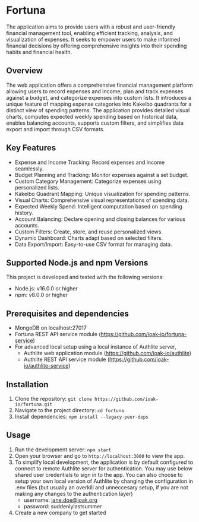 # Fortuna

The application aims to provide users with a robust and user-friendly financial management tool, enabling efficient tracking, analysis, and visualization of expenses. It seeks to empower users to make informed financial decisions by offering comprehensive insights into their spending habits and financial health.

## Overview

The web application offers a comprehensive financial management platform allowing users to record expenses and income, plan and track expenses against a budget, and categorize expenses into custom lists. It introduces a unique feature of mapping expense categories into Kakeibo quadrants for a distinct view of spending patterns. The application provides detailed visual charts, computes expected weekly spending based on historical data, enables balancing accounts, supports custom filters, and simplifies data export and import through CSV formats.

## Key Features
- Expense and Income Tracking: Record expenses and income seamlessly.
- Budget Planning and Tracking: Monitor expenses against a set budget.
- Custom Category Management: Categorize expenses using personalized lists.
- Kakeibo Quadrant Mapping: Unique visualization for spending patterns.
- Visual Charts: Comprehensive visual representations of spending data.
- Expected Weekly Spend: Intelligent computation based on spending history.
- Account Balancing: Declare opening and closing balances for various accounts.
- Custom Filters: Create, store, and reuse personalized views.
- Dynamic Dashboard: Charts adapt based on selected filters.
- Data Export/Import: Easy-to-use CSV format for managing data.

## Supported Node.js and npm Versions

This project is developed and tested with the following versions:

- Node.js: v16.0.0 or higher
- npm: v8.0.0 or higher

## Prerequisites and dependencies
- MongoDB on localhost:27017
- Fortuna REST API service module (https://github.com/ioak-io/fortuna-service)
- For advanced local setup using a local instance of Authlite server,
    - Authlite web application module (https://github.com/ioak-io/authlite)
    - Authlite REST API service module (https://github.com/ioak-io/authlite-service)


## Installation

1. Clone the repository: `git clone https://github.com/ioak-io/fortuna.git`
2. Navigate to the project directory: `cd fortuna`
3. Install dependencies: `npm install --legacy-peer-deps`

## Usage

1. Run the development server: `npm start`
2. Open your browser and go to `http://localhost:3000` to view the app.
3. To simplify local development, the application is by default configured to connect to remote Authlite server for authentication. You may use below shared user credentials to sign in to the app. You can also choose to setup your own local version of Authlite by changing the configuration in .env files (but usually an overkill and unneccesary setup, if you are not making any changes to the authentication layer)
    - username: jane.doe@ioak.org
    - password: suddenlylastsummer
4. Create a new company to get started
